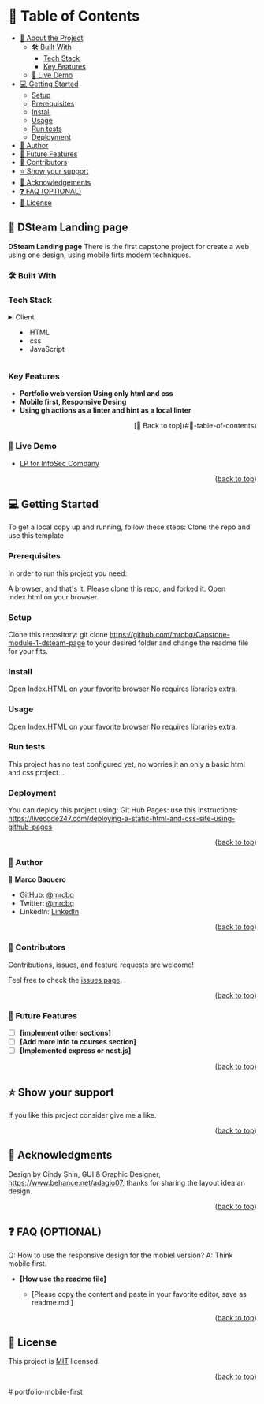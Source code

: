 <a id="readme-top"></a>

<!-- TABLE OF CONTENTS -->

# 📗 Table of Contents

- [📖 About the Project](#📖-dsteam-landing-page)
  - [🛠 Built With](#built-with)
    - [Tech Stack](#tech-stack)
    - [Key Features](#key-features)
  - [🚀 Live Demo](#🚀-live-demo)
- [💻 Getting Started](#💻-getting-started)
  - [Setup](#setup)
  - [Prerequisites](#prerequisites)
  - [Install](#install)
  - [Usage](#usage)
  - [Run tests](#run-tests)
  - [Deployment](#triangular_flag_on_post-deployment)
- [👥 Author](#👥-author)
- [🔭 Future Features](#future-features)
- [🤝 Contributors](#contributors)
- [⭐️ Show your support](#support)
- [🙏 Acknowledgements](#🙏-acknowledgments)
- [❓ FAQ (OPTIONAL)](#faq)
- [📝 License](#license)


## 📖 DSteam Landing page 

**DSteam Landing page** There is the first capstone project for create a web using one design, using mobile firts modern techniques.

### 🛠 Built With <a name="built-with"></a>

### Tech Stack <a name="tech-stack"></a>

<details>
  <summary>Client
  <ul>
    <li>HTML</li>
    <li>css</li>
    <li>JavaScript</li>
  </ul>
    </summary>
</details>

<!-- Features -->

### Key Features <a name="key-features"></a>

- **Portfolio web version Using only html and css**
- **Mobile first, Responsive Desing**
- **Using gh actions as a linter and hint as a local linter**

<p align="right"> [🚀 Back to top](#📗-table-of-contents) </p>

<!-- live demo -->

### 🚀 Live Demo

- <p align="left"><a href="https://mrcbq.github.io/Capstone-module-1-dsteam-page/#">LP for InfoSec Company</a></p>

<p align="right">(<a href="#readme-top">back to top</a>)</p>

<!-- GETTING STARTED -->

## 💻 Getting Started <a name="getting-started"></a>

To get a local copy up and running, follow these steps:
Clone the repo and use this template

### Prerequisites

In order to run this project you need:

A browser, and that's it.
Please clone this repo, and forked it.
Open index.html on your browser.

### Setup

Clone this repository:
git clone https://github.com/mrcbq/Capstone-module-1-dsteam-page to your desired folder and change the readme file for your fits.

### Install

Open Index.HTML on your favorite browser
No requires libraries extra.

### Usage

Open Index.HTML on your favorite browser
No requires libraries extra.

### Run tests

This project has no test configured yet, no worries it an only a basic html and css project...

### Deployment

You can deploy this project using:
Git Hub Pages: use this instructions: https://livecode247.com/deploying-a-static-html-and-css-site-using-github-pages

<p align="right">(<a href="#readme-top">back to top</a>)</p>

<!-- AUTHORS -->

### 👥 Author

👤 **Marco Baquero**

- GitHub: [@mrcbq](https://github.com/mrcbq)
- Twitter: [@mrcbq](https://twitter.com/mrcbq)
- LinkedIn: [LinkedIn](https://linkedin.com/in/mrcbq)

<p align="right">(<a href="#readme-top">back to top</a>)</p>

<!-- CONTRIBUTING -->

### 🤝 Contributors <a name="contributing"></a>

Contributions, issues, and feature requests are welcome!

Feel free to check the [issues page](../../issues/).

<p align="right">(<a href="#readme-top">back to top</a>)</p>

<!-- FUTURE FEATURES -->

### 🔭 Future Features <a name="future-features"></a>

- [ ] **[implement other sections]**
- [ ] **[Add more info to courses section]**
- [ ] **[Implemented express or nest.js]**

<p align="right">(<a href="#readme-top">back to top</a>)</p>

<!-- SUPPORT -->

## ⭐️ Show your support <a name="support"></a>

If you like this project consider give me a like.

<p align="right">(<a href="#readme-top">back to top</a>)</p>

<!-- ACKNOWLEDGEMENTS -->

## 🙏 Acknowledgments <a name="acknowledgements"></a>

Design by Cindy Shin, GUI & Graphic Designer, https://www.behance.net/adagio07, thanks for sharing the layout idea an design.

<p align="right">(<a href="#readme-top">back to top</a>)</p>

<!-- FAQ (optional) -->

## ❓ FAQ (OPTIONAL) <a name="faq"></a>

Q: How to use the responsive design for the mobiel version?
A: Think mobile first.

- **[How use the readme file]**

  - [Please copy the content and paste in your favorite editor, save as readme.md ]


<p align="right">(<a href="#readme-top">back to top</a>)</p>

<!-- LICENSE -->

## 📝 License <a name="license"></a>

This project is [MIT](./LICENSE) licensed.

<p align="right">(<a href="#readme-top">back to top</a>)</p>
# portfolio-mobile-first
